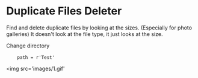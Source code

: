 # Duplicate Files Deleter

Find and delete duplicate files by looking at the sizes. (Especially for photo galleries)
It doesn't look at the file type, it just looks at the size.

Change directory

		path = r'Test'

<img src='images/1.gif'













